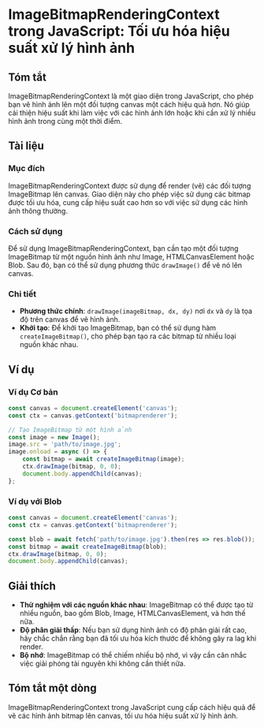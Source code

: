 <!--
Meta Description: # ImageBitmapRenderingContext trong JavaScript: Tối ưu hóa hiệu suất xử lý hình ảnh ## Tóm tắt ImageBitmapRenderingContext là một giao diện trong Java...
Meta Keywords: canvas, hình, ảnh, image, một
-->

# ImageBitmapRenderingContext trong JavaScript: Tối ưu hóa hiệu suất xử lý hình ảnh

## Tóm tắt
ImageBitmapRenderingContext là một giao diện trong JavaScript, cho phép bạn vẽ hình ảnh lên một đối tượng canvas một cách hiệu quả hơn. Nó giúp cải thiện hiệu suất khi làm việc với các hình ảnh lớn hoặc khi cần xử lý nhiều hình ảnh trong cùng một thời điểm.

## Tài liệu

### Mục đích
ImageBitmapRenderingContext được sử dụng để render (vẽ) các đối tượng ImageBitmap lên canvas. Giao diện này cho phép việc sử dụng các bitmap được tối ưu hóa, cung cấp hiệu suất cao hơn so với việc sử dụng các hình ảnh thông thường.

### Cách sử dụng
Để sử dụng ImageBitmapRenderingContext, bạn cần tạo một đối tượng ImageBitmap từ một nguồn hình ảnh như Image, HTMLCanvasElement hoặc Blob. Sau đó, bạn có thể sử dụng phương thức `drawImage()` để vẽ nó lên canvas.

### Chi tiết
- **Phương thức chính**: `drawImage(imageBitmap, dx, dy)` nơi `dx` và `dy` là tọa độ trên canvas để vẽ hình ảnh.
- **Khởi tạo**: Để khởi tạo ImageBitmap, bạn có thể sử dụng hàm `createImageBitmap()`, cho phép bạn tạo ra các bitmap từ nhiều loại nguồn khác nhau.

## Ví dụ

### Ví dụ Cơ bản
```javascript
const canvas = document.createElement('canvas');
const ctx = canvas.getContext('bitmaprenderer');

// Tạo ImageBitmap từ một hình ảnh
const image = new Image();
image.src = 'path/to/image.jpg';
image.onload = async () => {
    const bitmap = await createImageBitmap(image);
    ctx.drawImage(bitmap, 0, 0);
    document.body.appendChild(canvas);
};
```

### Ví dụ với Blob
```javascript
const canvas = document.createElement('canvas');
const ctx = canvas.getContext('bitmaprenderer');

const blob = await fetch('path/to/image.jpg').then(res => res.blob());
const bitmap = await createImageBitmap(blob);
ctx.drawImage(bitmap, 0, 0);
document.body.appendChild(canvas);
```

## Giải thích
- **Thử nghiệm với các nguồn khác nhau**: ImageBitmap có thể được tạo từ nhiều nguồn, bao gồm Blob, Image, HTMLCanvasElement, và hơn thế nữa.
- **Độ phân giải thấp**: Nếu bạn sử dụng hình ảnh có độ phân giải rất cao, hãy chắc chắn rằng bạn đã tối ưu hóa kích thước để không gây ra lag khi render.
- **Bộ nhớ**: ImageBitmap có thể chiếm nhiều bộ nhớ, vì vậy cần cân nhắc việc giải phóng tài nguyên khi không cần thiết nữa.

## Tóm tắt một dòng
ImageBitmapRenderingContext trong JavaScript cung cấp cách hiệu quả để vẽ các hình ảnh bitmap lên canvas, tối ưu hóa hiệu suất xử lý hình ảnh.